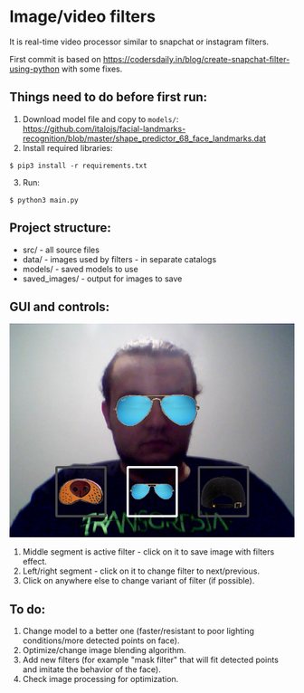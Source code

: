 # Image/video filters

It is real-time video processor similar to snapchat or instagram filters.

First commit is based on https://codersdaily.in/blog/create-snapchat-filter-using-python with some fixes.

## Things need to do before first run:
1. Download model file and copy to `models/`: https://github.com/italojs/facial-landmarks-recognition/blob/master/shape_predictor_68_face_landmarks.dat 
2. Install required libraries:
```
$ pip3 install -r requirements.txt
```
3. Run:
```
$ python3 main.py
```

## Project structure:
- src/ - all source files
- data/ - images used by filters - in separate catalogs
- models/ - saved models to use
- saved_images/ - output for images to save

## GUI and controls:
![plot](screenshots/gui_presentation.jpg)
1. Middle segment is active filter - click on it to save image with filters effect.
2. Left/right segment - click on it to change filter to next/previous.
3. Click on anywhere else to change variant of filter (if possible).

## To do:
1. Change model to a better one (faster/resistant to poor lighting conditions/more detected points on face).
2. Optimize/change image blending algorithm.
3. Add new filters (for example "mask filter" that will fit detected points and imitate the behavior of the face).
4. Check image processing for optimization.
